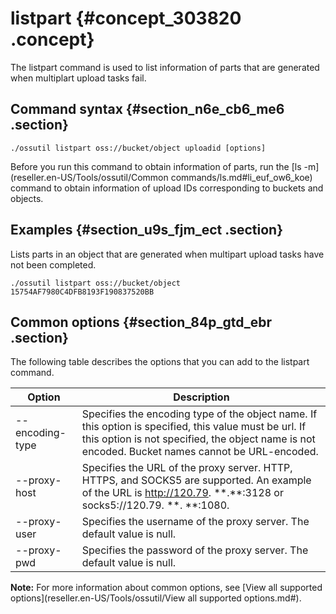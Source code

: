 # listpart {#concept_303820 .concept}

The listpart command is used to list information of parts that are generated when multiplart upload tasks fail.

## Command syntax {#section_n6e_cb6_me6 .section}

``` {#codeblock_rsk_kxt_58l}
./ossutil listpart oss://bucket/object uploadid [options]
```

Before you run this command to obtain information of parts, run the [ls -m](reseller.en-US/Tools/ossutil/Common commands/ls.md#li_euf_ow6_koe) command to obtain information of upload IDs corresponding to buckets and objects.

## Examples {#section_u9s_fjm_ect .section}

Lists parts in an object that are generated when multipart upload tasks have not been completed.

``` {#codeblock_fys_l31_tf6}
./ossutil listpart oss://bucket/object 15754AF7980C4DFB8193F190837520BB
```

## Common options {#section_84p_gtd_ebr .section}

The following table describes the options that you can add to the listpart command.

|Option|Description|
|------|-----------|
|--encoding-type|Specifies the encoding type of the object name. If this option is specified, this value must be url. If this option is not specified, the object name is not encoded. Bucket names cannot be URL-encoded.|
|--proxy-host|Specifies the URL of the proxy server. HTTP, HTTPS, and SOCKS5 are supported. An example of the URL is http://120.79. \*\*.\*\*:3128 or socks5://120.79. \*\*. \*\*:1080.|
|--proxy-user|Specifies the username of the proxy server. The default value is null.|
|--proxy-pwd|Specifies the password of the proxy server. The default value is null.|

**Note:** For more information about common options, see [View all supported options](reseller.en-US/Tools/ossutil/View all supported options.md#).

